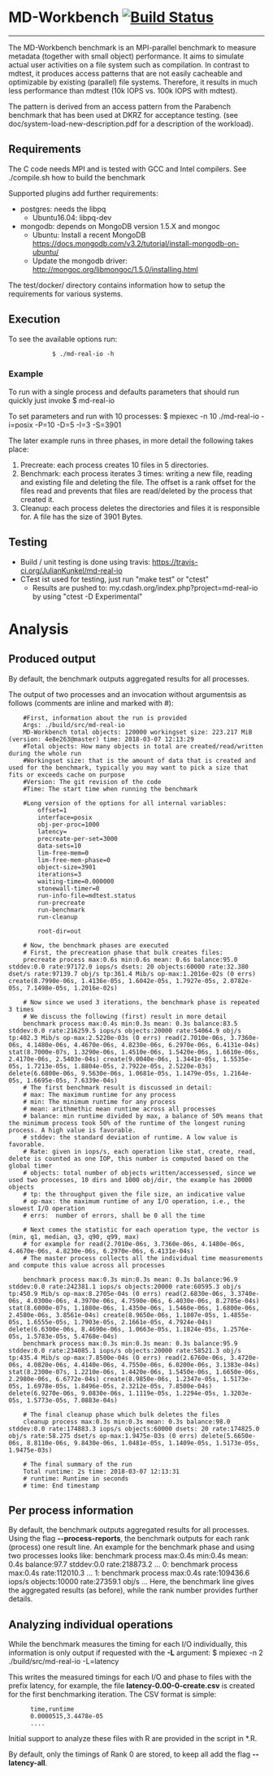 # MD-Workbench [![Build Status](https://travis-ci.org/JulianKunkel/md-real-io.svg?branch=master)](https://travis-ci.org/JulianKunkel/md-real-io)
*****

The MD-Workbench benchmark is an MPI-parallel benchmark to measure metadata (together with small object) performance.
It aims to simulate actual user activities on a file system such as compilation.
In contrast to mdtest, it produces access patterns that are not easily cacheable and optimizable by existing (parallel) file systems.
Therefore, it results in much less performance than mdtest (10k IOPS vs. 100k IOPS with mdtest).

The pattern is derived from an access pattern from the Parabench benchmark that has been used at DKRZ for acceptance testing.
(see doc/system-load-new-description.pdf for a description of the workload).


## Requirements

The C code needs MPI and is tested with GCC and Intel compilers.
See ./compile.sh how to build the benchmark

Supported plugins add further requirements:
* postgres: needs the libpq
  * Ubuntu16.04: libpq-dev
* mongodb: depends on MongoDB version 1.5.X and mongoc
  * Ubuntu: Install a recent MongoDB https://docs.mongodb.com/v3.2/tutorial/install-mongodb-on-ubuntu/
   * Update the mongodb driver: http://mongoc.org/libmongoc/1.5.0/installing.html

The test/docker/<SYSTEM> directory contains information how to setup the requirements for various systems.

## Execution

To see the available options run:

                $ ./md-real-io -h

### Example

To run with a single process and defaults parameters that should run quickly just invoke
                $ md-real-io

To set parameters and run with 10 processes:
                $ mpiexec -n 10 ./md-real-io -i=posix -P=10 -D=5 -I=3 -S=3901

The later example runs in three phases, in more detail the following takes place:
   1. Precreate: each process creates 10 files in 5 directories.
   2. Benchmark: each process iterates 3 times: writing a new file, reading and existing file and deleting the file. The offset is a rank offset for the files read and prevents that files are read/deleted by the process that created it.
   3. Cleanup: each process deletes the directories and files it is responsible for.
   A file has the size of 3901 Bytes.

## Testing ##

* Build / unit testing is done using travis: https://travis-ci.org/JulianKunkel/md-real-io
* CTest ist used for testing, just run "make test" or "ctest"
  * Results are pushed to: my.cdash.org/index.php?project=md-real-io by using "ctest -D Experimental"


# Analysis
## Produced output

By default, the benchmark outputs aggregated results for all processes.

The output of two processes and an invocation without argumentsis as follows (comments are inline and marked with #):

        #First, information about the run is provided
        Args: ./build/src/md-real-io        
        MD-Workbench total objects: 120000 workingset size: 223.217 MiB (version: 4e8e263@master) time: 2018-03-07 12:13:29
        #Total objects: How many objects in total are created/read/written during the whole run
        #Workingset size: that is the amount of data that is created and used for the benchmark, typically you may want to pick a size that fits or exceeds cache on purpose
        #Version: The git revision of the code
        #Time: The start time when running the benchmark

        #Long version of the options for all internal variables:
        	offset=1
        	interface=posix
        	obj-per-proc=1000
        	latency=
        	precreate-per-set=3000
        	data-sets=10
        	lim-free-mem=0
        	lim-free-mem-phase=0
        	object-size=3901
        	iterations=3
        	waiting-time=0.000000
        	stonewall-timer=0
        	run-info-file=mdtest.status
        	run-precreate
        	run-benchmark
        	run-cleanup

        	root-dir=out

        # Now, the benchmark phases are executed
        # First, the precreation phase that bulk creates files:
        precreate process max:0.6s min:0.6s mean: 0.6s balance:95.0 stddev:0.0 rate:97172.0 iops/s dsets: 20 objects:60000 rate:32.380 dset/s rate:97139.7 obj/s tp:361.4 Mib/s op-max:1.2016e-02s (0 errs) create(8.7990e-06s, 1.4136e-05s, 1.6042e-05s, 1.7927e-05s, 2.0782e-05s, 7.1498e-05s, 1.2016e-02s)

        # Now since we used 3 iterations, the benchmark phase is repeated 3 times
        # We discuss the following (first) result in more detail
        benchmark process max:0.4s min:0.3s mean: 0.3s balance:83.5 stddev:0.0 rate:216259.5 iops/s objects:20000 rate:54064.9 obj/s tp:402.3 Mib/s op-max:2.5220e-03s (0 errs) read(2.7010e-06s, 3.7360e-06s, 4.1480e-06s, 4.4670e-06s, 4.8230e-06s, 6.2970e-06s, 6.4131e-04s) stat(8.7000e-07s, 1.3290e-06s, 1.4510e-06s, 1.5420e-06s, 1.6610e-06s, 2.4170e-06s, 2.5403e-04s) create(9.0040e-06s, 1.3441e-05s, 1.5535e-05s, 1.7213e-05s, 1.8804e-05s, 2.7922e-05s, 2.5220e-03s) delete(6.6800e-06s, 9.5630e-06s, 1.0681e-05s, 1.1479e-05s, 1.2164e-05s, 1.6695e-05s, 7.6339e-04s)
        # The first benchmark result is discussed in detail:
        # max: The maximum runtime for any process
        # min: The minimum runtime for any process
        # mean: arithmethic mean runtime across all processes
        # balance: min runtime divided by max, a balance of 50% means that the minimum process took 50% of the runtime of the longest runing process. A high value is favorable.
        # stddev: the standard deviation of runtime. A low value is favorable.
        # Rate: given in iops/s, each operation like stat, create, read, delete is counted as one IOP, this number is computed based on the global timer
        # objects: total number of objects written/accessessed, since we used two processes, 10 dirs and 1000 obj/dir, the example has 20000 objects
        # tp: the throughput given the file size, an indicative value
        # op-max: the maximum runtime of any I/O operation, i.e., the slowest I/O operation
        # errs:  number of errors, shall be 0 all the time

        # Next comes the statistic for each operation type, the vector is (min, q1, median, q3, q90, q99, max)
        # for example for read(2.7010e-06s, 3.7360e-06s, 4.1480e-06s, 4.4670e-06s, 4.8230e-06s, 6.2970e-06s, 6.4131e-04s)
        # The master process collects all the individual time measurements and compute this value across all processes

        benchmark process max:0.3s min:0.3s mean: 0.3s balance:96.9 stddev:0.0 rate:242381.1 iops/s objects:20000 rate:60595.3 obj/s tp:450.9 Mib/s op-max:8.2705e-04s (0 errs) read(2.6830e-06s, 3.3740e-06s, 4.0300e-06s, 4.3970e-06s, 4.7590e-06s, 6.4030e-06s, 8.2705e-04s) stat(8.6000e-07s, 1.1880e-06s, 1.4350e-06s, 1.5460e-06s, 1.6800e-06s, 2.4580e-06s, 3.8561e-04s) create(8.9650e-06s, 1.1807e-05s, 1.4855e-05s, 1.6555e-05s, 1.7903e-05s, 2.1661e-05s, 4.7924e-04s) delete(6.6300e-06s, 8.4690e-06s, 1.0663e-05s, 1.1824e-05s, 1.2576e-05s, 1.5783e-05s, 5.4768e-04s)
        benchmark process max:0.3s min:0.3s mean: 0.3s balance:95.9 stddev:0.0 rate:234085.1 iops/s objects:20000 rate:58521.3 obj/s tp:435.4 Mib/s op-max:7.8500e-04s (0 errs) read(2.6760e-06s, 3.4720e-06s, 4.0820e-06s, 4.4140e-06s, 4.7550e-06s, 6.0200e-06s, 3.1383e-04s) stat(8.2300e-07s, 1.2210e-06s, 1.4420e-06s, 1.5450e-06s, 1.6650e-06s, 2.2980e-06s, 6.6772e-04s) create(8.9850e-06s, 1.2347e-05s, 1.5173e-05s, 1.6978e-05s, 1.8496e-05s, 2.3212e-05s, 7.8500e-04s) delete(6.9270e-06s, 9.0830e-06s, 1.1119e-05s, 1.2294e-05s, 1.3203e-05s, 1.5773e-05s, 7.0883e-04s)

        # The final cleanup phase which bulk deletes the files
        cleanup process max:0.3s min:0.3s mean: 0.3s balance:98.0 stddev:0.0 rate:174883.3 iops/s objects:60000 dsets: 20 rate:174825.0 obj/s rate:58.275 dset/s op-max:1.9475e-03s (0 errs) delete(5.6650e-06s, 8.8110e-06s, 9.8430e-06s, 1.0481e-05s, 1.1409e-05s, 1.5173e-05s, 1.9475e-03s)

        # The final summary of the run
        Total runtime: 2s time: 2018-03-07 12:13:31
        # runtime: Runtime in seconds
        # time: End timestamp

## Per process information

By default, the benchmark outputs aggregated results for all processes.
Using the flag **--process-reports**, the benchmark outputs for each rank (process) one result line.
An example for the benchmark phase and using two processes looks like:
        benchmark process max:0.4s min:0.4s mean: 0.4s balance:97.7 stddev:0.0 rate:218873.2 ...
        0: benchmark process max:0.4s rate:112010.3 ...
        1: benchmark process max:0.4s rate:109436.6 iops/s objects:10000 rate:27359.1 obj/s ...
Here, the benchmark line gives the aggregated results (as before), while the rank number provides further details.

## Analyzing individual operations

While the benchmark measures the timing for each I/O individually, this information is only output if requested with the **-L** argument:
        $ mpiexec -n 2 ./build/src/md-real-io -L=latency

This writes the measured timings for each I/O and phase to files with the prefix latency, for example, the file **latency-0.00-0-create.csv** is created for the first benchmarking iteration.
The CSV format is simple:

          time,runtime
          0.0000515,3.4478e-05
          ....

Initial support to analyze these files with R are provided in the script in *.R.

By default, only the timings of Rank 0 are stored, to keep all add the flag **--latency-all**.
